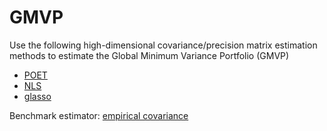 # GMVP

Use the following high-dimensional covariance/precision matrix estimation methods to estimate the Global Minimum Variance Portfolio (GMVP)
- [POET](https://arxiv.org/pdf/1201.0175.pdf)
- [NLS](https://www.jstatsoft.org/article/view/v069i08)
- [glasso](https://scikit-learn.org/stable/modules/generated/sklearn.covariance.GraphicalLasso.html#sklearn.covariance.GraphicalLasso)

Benchmark estimator: [empirical covariance](https://scikit-learn.org/stable/modules/generated/sklearn.covariance.EmpiricalCovariance.html#sklearn.covariance.EmpiricalCovariance)
